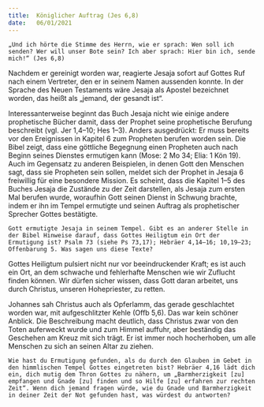 ```yaml
---
title:  Königlicher Auftrag (Jes 6,8)
date:   06/01/2021
---
```


`„Und ich hörte die Stimme des Herrn, wie er sprach: Wen soll ich senden? Wer will unser Bote sein? Ich aber sprach: Hier bin ich, sende mich!“ (Jes 6,8)`

Nachdem er gereinigt worden war, reagierte Jesaja sofort auf Gottes Ruf nach einem Vertreter, den er in seinem Namen aussenden konnte. In der Sprache des Neuen Testaments wäre Jesaja als Apostel bezeichnet worden, das heißt als „jemand, der gesandt ist“.

Interessanterweise beginnt das Buch Jesaja nicht wie einige andere prophetische Bücher damit, dass der Prophet seine prophetische Berufung beschreibt (vgl. Jer 1,4–10; Hes 1–3). Anders ausgedrückt: Er muss bereits vor den Ereignissen in Kapitel 6 zum Propheten berufen worden sein. Die Bibel zeigt, dass eine göttliche Begegnung einen Propheten auch nach Beginn seines Dienstes ermutigen kann (Mose: 2 Mo 34; Elia: 1 Kön 19). Auch im Gegensatz zu anderen Beispielen, in denen Gott den Menschen sagt, dass sie Propheten sein sollen, meldet sich der Prophet in Jesaja 6 freiwillig für eine besondere Mission. Es scheint, dass die Kapitel 1–5 des Buches Jesaja die Zustände zu der Zeit darstellen, als Jesaja zum ersten Mal berufen wurde, woraufhin Gott seinen Dienst in Schwung brachte, indem er ihn im Tempel ermutigte und seinen Auftrag als prophetischer Sprecher Gottes bestätigte.

`Gott ermutigte Jesaja in seinem Tempel. Gibt es an anderer Stelle in der Bibel Hinweise darauf, dass Gottes Heiligtum ein Ort der Ermutigung ist? Psalm 73 (siehe Ps 73,17); Hebräer 4,14–16; 10,19–23; Offenbarung 5. Was sagen uns diese Texte?`

Gottes Heiligtum pulsiert nicht nur vor beeindruckender Kraft; es ist auch ein Ort, an dem schwache und fehlerhafte Menschen wie wir Zuflucht finden können. Wir dürfen sicher wissen, dass Gott daran arbeitet, uns durch Christus, unseren Hohepriester, zu retten.

Johannes sah Christus auch als Opferlamm, das gerade geschlachtet worden war, mit aufgeschlitzter Kehle (Offb 5,6). Das war kein schöner Anblick. Die Beschreibung macht deutlich, dass Christus zwar von den Toten auferweckt wurde und zum Himmel auffuhr, aber beständig das Geschehen am Kreuz mit sich trägt. Er ist immer noch hocherhoben, um alle Menschen zu sich an seinen Altar zu ziehen.

`Wie hast du Ermutigung gefunden, als du durch den Glauben im Gebet in den himmlischen Tempel Gottes eingetreten bist? Hebräer 4,16 lädt dich ein, dich mutig dem Thron Gottes zu nähern, um „Barmherzigkeit [zu] empfangen und Gnade [zu] finden und so Hilfe [zu] erfahren zur rechten Zeit“. Wenn dich jemand fragen würde, wie du Gnade und Barmherzigkeit in deiner Zeit der Not gefunden hast, was würdest du antworten?`